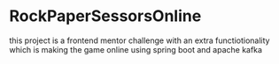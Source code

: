 # RockPaperSessorsOnline
this project is a frontend mentor challenge
with an extra functiotionality which is making the game online using spring boot and apache kafka
